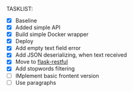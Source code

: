 TASKLIST:
- [x] Baseline
- [x] Added simple API
- [x] Build simple Docker wrapper
- [x] Deploy
- [x] Add empty text field error
- [x] Add JSON deserializing, when text received
- [x] Move to [flask-restful](https://flask-restful.readthedocs.io/en/latest/quickstart.html#resourceful-routing)
- [x] Add stopwords filtering
- [ ] IMplement basic frontent version
- [ ] Use paragraphs
